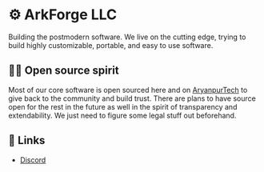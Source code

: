 # ⚙️ ArkForge LLC

Building the postmodern software. We live on the cutting edge, trying to build highly customizable, portable, and easy to use software.

## 👩‍💻 Open source spirit

Most of our core software is open sourced here and on [AryanpurTech](https://github.com/AryanpurTech) to give back to the community and build trust. There are plans to have source open for the rest in the future as well in the spirit of transparency and extendability. We just need to figure some legal stuff out beforehand.

## 🔗 Links
* [Discord](https://discord.gg/6PMjUx8x3b)

